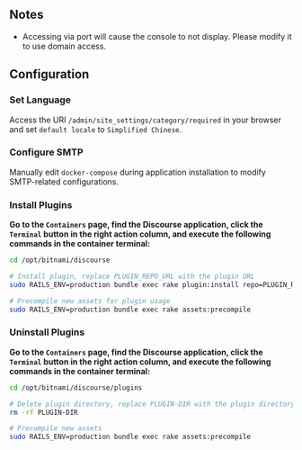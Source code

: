 ## Notes

- Accessing via port will cause the console to not display. Please modify it to use domain access.

## Configuration

### Set Language

Access the URI `/admin/site_settings/category/required` in your browser and set `default locale` to `Simplified Chinese`.

### Configure SMTP

Manually edit `docker-compose` during application installation to modify SMTP-related configurations.

### Install Plugins

**Go to the `Containers` page, find the Discourse application, click the `Terminal` button in the right action column, and execute the following commands in the container terminal:**

```bash
cd /opt/bitnami/discourse

# Install plugin, replace PLUGIN_REPO_URL with the plugin URL
sudo RAILS_ENV=production bundle exec rake plugin:install repo=PLUGIN_REPO_URL

# Precompile new assets for plugin usage
sudo RAILS_ENV=production bundle exec rake assets:precompile
```

### Uninstall Plugins

**Go to the `Containers` page, find the Discourse application, click the `Terminal` button in the right action column, and execute the following commands in the container terminal:**

```bash
cd /opt/bitnami/discourse/plugins

# Delete plugin directory, replace PLUGIN-DIR with the plugin directory
rm -rf PLUGIN-DIR

# Precompile new assets
sudo RAILS_ENV=production bundle exec rake assets:precompile
```
